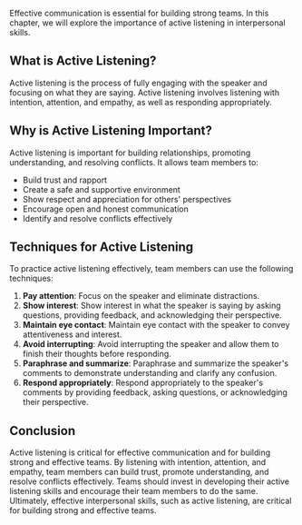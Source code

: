 

Effective communication is essential for building strong teams. In this chapter, we will explore the importance of active listening in interpersonal skills.

## What is Active Listening?

Active listening is the process of fully engaging with the speaker and focusing on what they are saying. Active listening involves listening with intention, attention, and empathy, as well as responding appropriately.

## Why is Active Listening Important?

Active listening is important for building relationships, promoting understanding, and resolving conflicts. It allows team members to:

- Build trust and rapport
- Create a safe and supportive environment
- Show respect and appreciation for others' perspectives
- Encourage open and honest communication
- Identify and resolve conflicts effectively

## Techniques for Active Listening

To practice active listening effectively, team members can use the following techniques:

1. **Pay attention**: Focus on the speaker and eliminate distractions.
2. **Show interest**: Show interest in what the speaker is saying by asking questions, providing feedback, and acknowledging their perspective.
3. **Maintain eye contact**: Maintain eye contact with the speaker to convey attentiveness and interest.
4. **Avoid interrupting**: Avoid interrupting the speaker and allow them to finish their thoughts before responding.
5. **Paraphrase and summarize**: Paraphrase and summarize the speaker's comments to demonstrate understanding and clarify any confusion.
6. **Respond appropriately**: Respond appropriately to the speaker's comments by providing feedback, asking questions, or acknowledging their perspective.

## Conclusion

Active listening is critical for effective communication and for building strong and effective teams. By listening with intention, attention, and empathy, team members can build trust, promote understanding, and resolve conflicts effectively. Teams should invest in developing their active listening skills and encourage their team members to do the same. Ultimately, effective interpersonal skills, such as active listening, are critical for building strong and effective teams.
